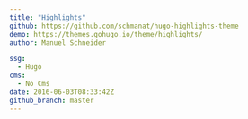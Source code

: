 ```yaml
---
title: "Highlights"
github: https://github.com/schmanat/hugo-highlights-theme
demo: https://themes.gohugo.io/theme/highlights/
author: Manuel Schneider

ssg:
  - Hugo
cms:
  - No Cms
date: 2016-06-03T08:33:42Z
github_branch: master
---
```

